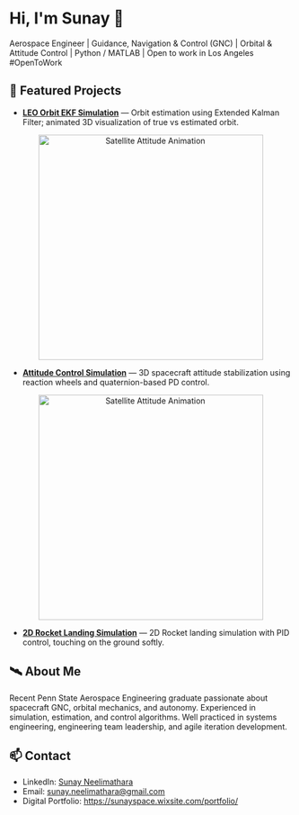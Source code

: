 # Hi, I'm Sunay 👋
Aerospace Engineer | Guidance, Navigation & Control (GNC) | Orbital & Attitude Control | Python / MATLAB | Open to work in Los Angeles #OpenToWork

## 🚀 Featured Projects
- **[LEO Orbit EKF Simulation](https://github.com/NayStark/LEO-Extended-Kalman-Filter-Orbit-Simulation)** — Orbit estimation using Extended Kalman Filter; animated 3D visualization of true vs estimated orbit.
<p align="center">
  <img src="https://raw.githubusercontent.com/NayStark/LEO-Extended-Kalman-Filter-Orbit-Simulation/main/output/LEO_EKF_RK45_Orbit-ezgif.com-optimize.gif" alt="Satellite Attitude Animation" width="400"/>
</p>

- **[Attitude Control Simulation](https://github.com/NayStark/Satellite-Attitude-Control-Simulation)** — 3D spacecraft attitude stabilization using reaction wheels and quaternion-based PD control.
<p align="center">
  <img src="https://github.com/user-attachments/assets/30271cb7-5e0f-4d4f-bc75-29bcc90a5196" alt="Satellite Attitude Animation" width="400"/>
</p>

- **[2D Rocket Landing Simulation](https://github.com/NayStark/2D-PID-Smooth-Landing-Control)** — 2D Rocket landing simulation with PID control, touching on the ground softly.

## 🛰 About Me
Recent Penn State Aerospace Engineering graduate passionate about spacecraft GNC, orbital mechanics, and autonomy. Experienced in simulation, estimation, and control algorithms. Well practiced in systems engineering, engineering team leadership, and agile iteration development.

## 📫 Contact
- LinkedIn: [Sunay Neelimathara](https://www.linkedin.com/in/sunay-neelimathara-195b87263/)
- Email: sunay.neelimathara@gmail.com
- Digital Portfolio: https://sunayspace.wixsite.com/portfolio/
